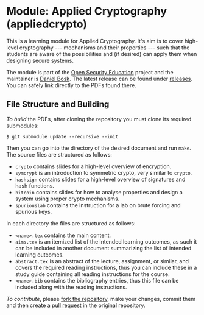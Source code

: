 Module: Applied Cryptography (appliedcrypto)
===============================================================================

This is a learning module for Applied Cryptography.  It's aim is to cover 
high-level cryptography --- mechanisms and their properties --- such that the 
students are aware of the possibilities and (if desired) can apply them when 
designing secure systems.

The module is part of the [Open Security Education][OpenSecEd] project and the 
maintainer is [Daniel Bosk][Maintainer].  The latest release can be found under 
[releases][Releases].  You can safely link directly to the PDFs found there.

[OpenSecEd]: https://github.com/OpenSecEd
[Maintainer]: https://github.com/dbosk
[Releases]: https://github.com/OpenSecEd/appliedcrypto/releases


File Structure and Building
-------------------------------------------------------------------------------

*To build* the PDFs, after cloning the repository you must clone its required 
submodules:
```shell
$ git submodule update --recursive --init
```
Then you can go into the directory of the desired document and run `make`.
The source files are structured as follows:

- `crypto` contains slides for a high-level overview of encryption.
- `symcrypt` is an introduction to symmetric crypto, very similar to `crypto`.
- `hashsign` contains slides for a high-level overview of signatures and hash 
  functions.
- `bitcoin` contains slides for how to analyse properties and design a system 
  using proper crypto mechanisms.
- `spuriouslab` contains the instruction for a lab on brute forcing and 
  spurious keys.

In each directory the files are structured as follows:

- `<name>.tex` contains the main content.
- `aims.tex` is an itemized list of the intended learning outcomes, as such it 
  can be included in another document summarizing the list of intended learning 
  outcomes.
- `abstract.tex` is an abstract of the lecture, assignment, or similar, and 
  covers the required reading instructions, thus you can include these in 
  a study guide containing all reading instructions for the course.
- `<name>.bib` contains the bibliography entries, thus this file can be 
  included along with the reading instructions.


*To contribute*, please [fork the repository][ForkARepo], make your changes, 
commit them and then create a [pull request][PullRequest] in the original 
repository.

[ForkARepo]: https://help.github.com/articles/fork-a-repo/
[PullRequest]: https://help.github.com/articles/using-pull-requests/
